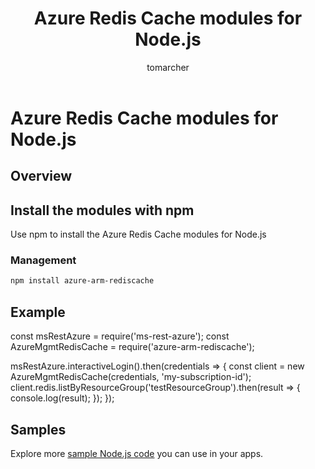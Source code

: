 ﻿---
title: Azure Redis Cache modules for Node.js
description: Reference for Azure Redis Cache modules for Node.js
keywords: Azure,SDK,API,Redis Cache, Node.js
author: tomarcher
ms.author: tarcher
manager: douge
ms.date: 06/30/2017
ms.topic: article
ms.prod: azure
ms.technology: azure
ms.devlang: nodejs
ms.service: Redis Cache
---

# Azure Redis Cache modules for Node.js

## Overview

## Install the modules with npm

Use npm to install the Azure Redis Cache modules for Node.js



### Management
```bash
npm install azure-arm-rediscache
```


## Example
const msRestAzure = require('ms-rest-azure');
const AzureMgmtRedisCache = require('azure-arm-rediscache');

msRestAzure.interactiveLogin().then(credentials => {
  const client = new AzureMgmtRedisCache(credentials, 'my-subscription-id');
  client.redis.listByResourceGroup('testResourceGroup').then(result => {
    console.log(result);
  });
});



## Samples

Explore more [sample Node.js code](https://azure.microsoft.com/resources/samples/?platform=nodejs) you can use in your apps.
